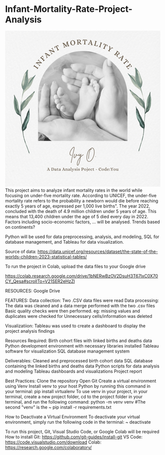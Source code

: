 # Infant-Mortality-Rate-Project-Analysis
![Alt text](IMR_CodeYou_CP.png)
This project aims to analyze infant mortality rates in the world while focusing on under-five mortality rate. According to UNICEF, the under-five mortality rate refers to the probability a newborn would die before reaching exactly 5 years of age, expressed per 1,000 live births". The year 2022, concluded with the death of 4.9 million children under 5 years of age. This means that 13,400 children under the age of 5 died every day in 2022.
Factors including socio-economic factors, ... will be analysed.
Trends based on continents?


Python will be used for data preprocessing, analysis, and modeling, SQL for database management, and Tableau for data visualization.

Source of data: https://data.unicef.org/resources/dataset/the-state-of-the-worlds-children-2023-statistical-tables/ 

To run the project in Colab, upload the data files to your Google drive

https://colab.research.google.com/drive/1bNERwBzOV2DsuH3T67IxC0X70CY_Qesa#scrollTo=V21SER2eHzZl 

RESOURCES:
Google Drive

FEATURES:
Data collection: Two .CSV data files were read
Data processing: The data was cleaned and a data merge performed with the two .csv files
                    Basic quality checks were then performed. eg: missing values and duplicates were checked for
                    Unnecessary cells/information was deleted

Visualizatiion: Tableau was used to create a dashboard to display the project analysis findings


Resources Required:
Birth cohort files with linked births and deaths data
Python development environment with necessary libraries installed
Tableau software for visualization
SQL database management system


Deliverables:
Cleaned and preprocessed birth cohort data
SQL database containing the linked births and deaths data
Python scripts for data analysis and modeling
Tableau dashboards and visualizations
Project report


Best Practices:
Clone the repository
Open Git
Create a virtual environment using Venv
Install venv to your host Python by running this command in your terminal:
 pip install virtualenv
To use venv in your project, in your terminal, create a new project folder, cd to the project folder in your terminal, and run the following command:
 python<version> -m venv venv #The second "venv" is the <virtual-environment-name>
 ~ pip install -r requirements.txt
 
How to Deactivate a Virtual Environment
To deactivate your virtual environment, simply run the following code in the terminal:
 ~ deactivate

To run this project, Git, Visual Studio Code, or Google Colab will be required
How to install Git: https://github.com/git-guides/install-git 
                VS Code: https://code.visualstudio.com/download 
                Colab: https://research.google.com/colaboratory/ 


